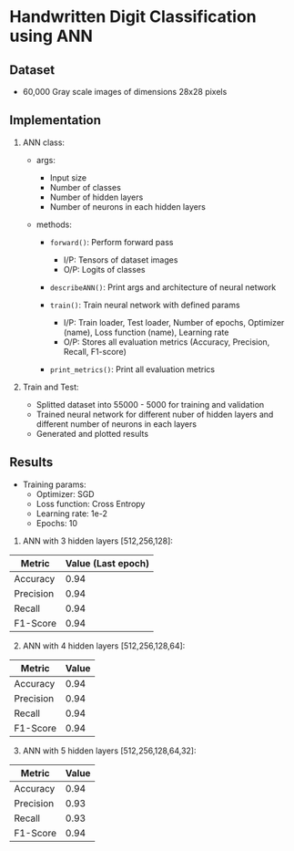 # Handwritten Digit Classification using ANN

## Dataset

- 60,000 Gray scale images of dimensions 28x28 pixels

## Implementation

1. ANN class:

   - args:
     - Input size
     - Number of classes
     - Number of hidden layers
     - Number of neurons in each hidden layers
   - methods:

     - `forward()`: Perform forward pass

       - I/P: Tensors of dataset images
       - O/P: Logits of classes

     - `describeANN()`: Print args and architecture of neural network

     - `train()`: Train neural network with defined params

       - I/P: Train loader, Test loader, Number of epochs, Optimizer (name), Loss function (name), Learning rate
       - O/P: Stores all evaluation metrics (Accuracy, Precision, Recall, F1-score)

     - `print_metrics()`: Print all evaluation metrics

2. Train and Test:
   - Splitted dataset into 55000 - 5000 for training and validation
   - Trained neural network for different nuber of hidden layers and different number of neurons in each layers
   - Generated and plotted results

## Results

- Training params:
  - Optimizer: SGD
  - Loss function: Cross Entropy
  - Learning rate: 1e-2
  - Epochs: 10

1. ANN with 3 hidden layers [512,256,128]:

| Metric    | Value (Last epoch) |
| --------- | ------------------ |
| Accuracy  | 0.94               |
| Precision | 0.94               |
| Recall    | 0.94               |
| F1-Score  | 0.94               |

2. ANN with 4 hidden layers [512,256,128,64]:

| Metric    | Value |
| --------- | ----- |
| Accuracy  | 0.94  |
| Precision | 0.94  |
| Recall    | 0.94  |
| F1-Score  | 0.94  |

3. ANN with 5 hidden layers [512,256,128,64,32]:

| Metric    | Value |
| --------- | ----- |
| Accuracy  | 0.94  |
| Precision | 0.93  |
| Recall    | 0.93  |
| F1-Score  | 0.94  |
